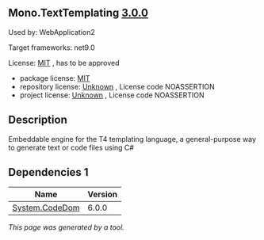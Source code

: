 Mono.TextTemplating [3.0.0](https://www.nuget.org/packages/Mono.TextTemplating/3.0.0)
--------------------

Used by: WebApplication2

Target frameworks: net9.0

License: [MIT](../../../../licenses/mit) , has to be approved

- package license: [MIT](https://licenses.nuget.org/MIT) 
- repository license: [Unknown](https://github.com/mono/t4) , License code NOASSERTION
- project license: [Unknown](https://github.com/mono/t4) , License code NOASSERTION

Description
-----------
Embeddable engine for the T4 templating language, a general-purpose way to generate text or code files using C#

Dependencies 1
-----------

|Name|Version|
|----------|:----|
|[System.CodeDom](../../../../packages/nuget.org/system.codedom/6.0.0)|6.0.0|

*This page was generated by a tool.*